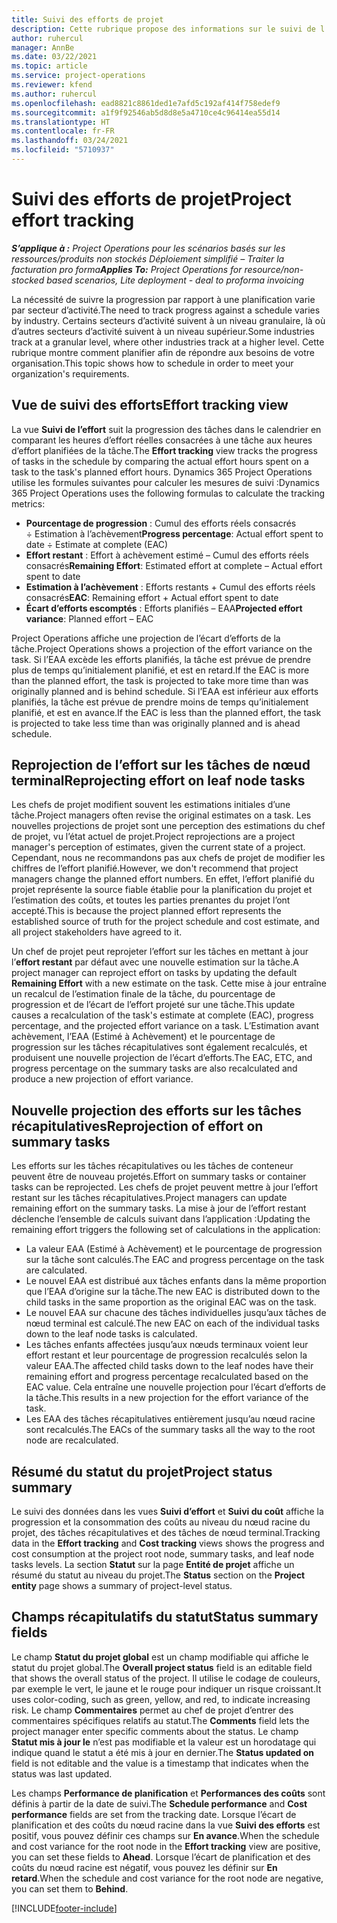 ```yaml
---
title: Suivi des efforts de projet
description: Cette rubrique propose des informations sur le suivi de l’effort d’un projet et de la progression du travail.
author: ruhercul
manager: AnnBe
ms.date: 03/22/2021
ms.topic: article
ms.service: project-operations
ms.reviewer: kfend
ms.author: ruhercul
ms.openlocfilehash: ead8821c8861ded1e7afd5c192af414f758edef9
ms.sourcegitcommit: a1f9f92546ab5d8d8e5a4710ce4c96414ea55d14
ms.translationtype: HT
ms.contentlocale: fr-FR
ms.lasthandoff: 03/24/2021
ms.locfileid: "5710937"
---
```

# <a name="project-effort-tracking"></a><span data-ttu-id="4f394-103">Suivi des efforts de projet</span><span class="sxs-lookup"><span data-stu-id="4f394-103">Project effort tracking</span></span>

<span data-ttu-id="4f394-104">_**S’applique à :** Project Operations pour les scénarios basés sur les ressources/produits non stockés Déploiement simplifié – Traiter la facturation pro forma_</span><span class="sxs-lookup"><span data-stu-id="4f394-104">_**Applies To:** Project Operations for resource/non-stocked based scenarios, Lite deployment - deal to proforma invoicing_</span></span>

<span data-ttu-id="4f394-105">La nécessité de suivre la progression par rapport à une planification varie par secteur d’activité.</span><span class="sxs-lookup"><span data-stu-id="4f394-105">The need to track progress against a schedule varies by industry.</span></span> <span data-ttu-id="4f394-106">Certains secteurs d’activité suivent à un niveau granulaire, là où d’autres secteurs d’activité suivent à un niveau supérieur.</span><span class="sxs-lookup"><span data-stu-id="4f394-106">Some industries track at a granular level, where other industries track at a higher level.</span></span> <span data-ttu-id="4f394-107">Cette rubrique montre comment planifier afin de répondre aux besoins de votre organisation.</span><span class="sxs-lookup"><span data-stu-id="4f394-107">This topic shows how to schedule in order to meet your organization's requirements.</span></span>

## <a name="effort-tracking-view"></a><span data-ttu-id="4f394-108">Vue de suivi des efforts</span><span class="sxs-lookup"><span data-stu-id="4f394-108">Effort tracking view</span></span>

<span data-ttu-id="4f394-109">La vue **Suivi de l’effort** suit la progression des tâches dans le calendrier en comparant les heures d’effort réelles consacrées à une tâche aux heures d’effort planifiées de la tâche.</span><span class="sxs-lookup"><span data-stu-id="4f394-109">The **Effort tracking** view tracks the progress of tasks in the schedule by comparing the actual effort hours spent on a task to the task's planned effort hours.</span></span> <span data-ttu-id="4f394-110">Dynamics 365 Project Operations utilise les formules suivantes pour calculer les mesures de suivi :</span><span class="sxs-lookup"><span data-stu-id="4f394-110">Dynamics 365 Project Operations uses the following formulas to calculate the tracking metrics:</span></span>

- <span data-ttu-id="4f394-111">**Pourcentage de progression** : Cumul des efforts réels consacrés ÷ Estimation à l’achèvement</span><span class="sxs-lookup"><span data-stu-id="4f394-111">**Progress percentage**: Actual effort spent to date ÷ Estimate at complete (EAC)</span></span> 
- <span data-ttu-id="4f394-112">**Effort restant** : Effort à achèvement estimé – Cumul des efforts réels consacrés</span><span class="sxs-lookup"><span data-stu-id="4f394-112">**Remaining Effort**: Estimated effort at complete – Actual effort spent to date</span></span> 
- <span data-ttu-id="4f394-113">**Estimation à l’achèvement** : Efforts restants + Cumul des efforts réels consacrés</span><span class="sxs-lookup"><span data-stu-id="4f394-113">**EAC**: Remaining effort + Actual effort spent to date</span></span> 
- <span data-ttu-id="4f394-114">**Écart d’efforts escomptés** : Efforts planifiés – EAA</span><span class="sxs-lookup"><span data-stu-id="4f394-114">**Projected effort variance**: Planned effort – EAC</span></span>

<span data-ttu-id="4f394-115">Project Operations affiche une projection de l’écart d’efforts de la tâche.</span><span class="sxs-lookup"><span data-stu-id="4f394-115">Project Operations shows a projection of the effort variance on the task.</span></span> <span data-ttu-id="4f394-116">Si l’EAA excède les efforts planifiés, la tâche est prévue de prendre plus de temps qu’initialement planifié, et est en retard.</span><span class="sxs-lookup"><span data-stu-id="4f394-116">If the EAC is more than the planned effort, the task is projected to take more time than was originally planned and is behind schedule.</span></span> <span data-ttu-id="4f394-117">Si l’EAA est inférieur aux efforts planifiés, la tâche est prévue de prendre moins de temps qu’initialement planifié, et est en avance.</span><span class="sxs-lookup"><span data-stu-id="4f394-117">If the EAC is less than the planned effort, the task is projected to take less time than was originally planned and is ahead schedule.</span></span>

## <a name="reprojecting-effort-on-leaf-node-tasks"></a><span data-ttu-id="4f394-118">Reprojection de l’effort sur les tâches de nœud terminal</span><span class="sxs-lookup"><span data-stu-id="4f394-118">Reprojecting effort on leaf node tasks</span></span>

<span data-ttu-id="4f394-119">Les chefs de projet modifient souvent les estimations initiales d’une tâche.</span><span class="sxs-lookup"><span data-stu-id="4f394-119">Project managers often revise the original estimates on a task.</span></span> <span data-ttu-id="4f394-120">Les nouvelles projections de projet sont une perception des estimations du chef de projet, vu l’état actuel de projet.</span><span class="sxs-lookup"><span data-stu-id="4f394-120">Project reprojections are a project manager's perception of estimates, given the current state of a project.</span></span> <span data-ttu-id="4f394-121">Cependant, nous ne recommandons pas aux chefs de projet de modifier les chiffres de l’effort planifié.</span><span class="sxs-lookup"><span data-stu-id="4f394-121">However, we don't recommend that project managers change the planned effort numbers.</span></span> <span data-ttu-id="4f394-122">En effet, l’effort planifié du projet représente la source fiable établie pour la planification du projet et l’estimation des coûts, et toutes les parties prenantes du projet l’ont accepté.</span><span class="sxs-lookup"><span data-stu-id="4f394-122">This is because the project planned effort represents the established source of truth for the project schedule and cost estimate, and all project stakeholders have agreed to it.</span></span>

<span data-ttu-id="4f394-123">Un chef de projet peut reprojeter l’effort sur les tâches en mettant à jour l’**effort restant** par défaut avec une nouvelle estimation sur la tâche.</span><span class="sxs-lookup"><span data-stu-id="4f394-123">A project manager can reproject effort on tasks by updating the default **Remaining Effort** with a new estimate on the task.</span></span> <span data-ttu-id="4f394-124">Cette mise à jour entraîne un recalcul de l’estimation finale de la tâche, du pourcentage de progression et de l’écart de l’effort projeté sur une tâche.</span><span class="sxs-lookup"><span data-stu-id="4f394-124">This update causes a recalculation of the task's estimate at complete (EAC), progress percentage, and the projected effort variance on a task.</span></span> <span data-ttu-id="4f394-125">L’Estimation avant achèvement, l’EAA (Estimé à Achèvement) et le pourcentage de progression sur les tâches récapitulatives sont également recalculés, et produisent une nouvelle projection de l’écart d’efforts.</span><span class="sxs-lookup"><span data-stu-id="4f394-125">The EAC, ETC, and progress percentage on the summary tasks are also recalculated and produce a new projection of effort variance.</span></span>

## <a name="reprojection-of-effort-on-summary-tasks"></a><span data-ttu-id="4f394-126">Nouvelle projection des efforts sur les tâches récapitulatives</span><span class="sxs-lookup"><span data-stu-id="4f394-126">Reprojection of effort on summary tasks</span></span>

<span data-ttu-id="4f394-127">Les efforts sur les tâches récapitulatives ou les tâches de conteneur peuvent être de nouveau projetés.</span><span class="sxs-lookup"><span data-stu-id="4f394-127">Effort on summary tasks or container tasks can be reprojected.</span></span> <span data-ttu-id="4f394-128">Les chefs de projet peuvent mettre à jour l’effort restant sur les tâches récapitulatives.</span><span class="sxs-lookup"><span data-stu-id="4f394-128">Project managers can update remaining effort on the summary tasks.</span></span> <span data-ttu-id="4f394-129">La mise à jour de l’effort restant déclenche l’ensemble de calculs suivant dans l’application :</span><span class="sxs-lookup"><span data-stu-id="4f394-129">Updating the remaining effort triggers the following set of calculations in the application:</span></span>

- <span data-ttu-id="4f394-130">La valeur EAA (Estimé à Achèvement) et le pourcentage de progression sur la tâche sont calculés.</span><span class="sxs-lookup"><span data-stu-id="4f394-130">The EAC and progress percentage on the task are calculated.</span></span>
- <span data-ttu-id="4f394-131">Le nouvel EAA est distribué aux tâches enfants dans la même proportion que l’EAA d’origine sur la tâche.</span><span class="sxs-lookup"><span data-stu-id="4f394-131">The new EAC is distributed down to the child tasks in the same proportion as the original EAC was on the task.</span></span>
- <span data-ttu-id="4f394-132">Le nouvel EAA sur chacune des tâches individuelles jusqu’aux tâches de nœud terminal est calculé.</span><span class="sxs-lookup"><span data-stu-id="4f394-132">The new EAC on each of the individual tasks down to the leaf node tasks is calculated.</span></span> 
- <span data-ttu-id="4f394-133">Les tâches enfants affectées jusqu’aux nœuds terminaux voient leur effort restant et leur pourcentage de progression recalculés selon la valeur EAA.</span><span class="sxs-lookup"><span data-stu-id="4f394-133">The affected child tasks down to the leaf nodes have their remaining effort and progress percentage recalculated based on the EAC value.</span></span> <span data-ttu-id="4f394-134">Cela entraîne une nouvelle projection pour l’écart d’efforts de la tâche.</span><span class="sxs-lookup"><span data-stu-id="4f394-134">This results in a new projection for the effort variance of the task.</span></span> 
- <span data-ttu-id="4f394-135">Les EAA des tâches récapitulatives entièrement jusqu’au nœud racine sont recalculés.</span><span class="sxs-lookup"><span data-stu-id="4f394-135">The EACs of the summary tasks all the way to the root node are recalculated.</span></span>


## <a name="project-status-summary"></a><span data-ttu-id="4f394-136">Résumé du statut du projet</span><span class="sxs-lookup"><span data-stu-id="4f394-136">Project status summary</span></span>

<span data-ttu-id="4f394-137">Le suivi des données dans les vues **Suivi d’effort** et **Suivi du coût** affiche la progression et la consommation des coûts au niveau du nœud racine du projet, des tâches récapitulatives et des tâches de nœud terminal.</span><span class="sxs-lookup"><span data-stu-id="4f394-137">Tracking data in the **Effort tracking** and **Cost tracking** views shows the progress and cost consumption at the project root node, summary tasks, and leaf node tasks levels.</span></span> <span data-ttu-id="4f394-138">La section **Statut** sur la page **Entité de projet** affiche un résumé du statut au niveau du projet.</span><span class="sxs-lookup"><span data-stu-id="4f394-138">The **Status** section on the **Project entity** page shows a summary of project-level status.</span></span>

## <a name="status-summary-fields"></a><span data-ttu-id="4f394-139">Champs récapitulatifs du statut</span><span class="sxs-lookup"><span data-stu-id="4f394-139">Status summary fields</span></span>

<span data-ttu-id="4f394-140">Le champ **Statut du projet global** est un champ modifiable qui affiche le statut du projet global.</span><span class="sxs-lookup"><span data-stu-id="4f394-140">The **Overall project status** field is an editable field that shows the overall status of the project.</span></span> <span data-ttu-id="4f394-141">Il utilise le codage de couleurs, par exemple le vert, le jaune et le rouge pour indiquer un risque croissant.</span><span class="sxs-lookup"><span data-stu-id="4f394-141">It uses color-coding, such as green, yellow, and red, to indicate increasing risk.</span></span> <span data-ttu-id="4f394-142">Le champ **Commentaires** permet au chef de projet d’entrer des commentaires spécifiques relatifs au statut.</span><span class="sxs-lookup"><span data-stu-id="4f394-142">The **Comments** field lets the project manager enter specific comments about the status.</span></span> <span data-ttu-id="4f394-143">Le champ **Statut mis à jour le** n’est pas modifiable et la valeur est un horodatage qui indique quand le statut a été mis à jour en dernier.</span><span class="sxs-lookup"><span data-stu-id="4f394-143">The **Status updated on** field is not editable and the value is a timestamp that indicates when the status was last updated.</span></span>

<span data-ttu-id="4f394-144">Les champs **Performance de planification** et **Performances des coûts** sont définis à partir de la date de suivi.</span><span class="sxs-lookup"><span data-stu-id="4f394-144">The **Schedule performance** and **Cost performance** fields are set from the tracking date.</span></span> <span data-ttu-id="4f394-145">Lorsque l’écart de planification et des coûts du nœud racine dans la vue **Suivi des efforts** est positif, vous pouvez définir ces champs sur **En avance**.</span><span class="sxs-lookup"><span data-stu-id="4f394-145">When the schedule and cost variance for the root node in the **Effort tracking** view are positive, you can set these fields to **Ahead**.</span></span> <span data-ttu-id="4f394-146">Lorsque l’écart de planification et des coûts du nœud racine est négatif, vous pouvez les définir sur **En retard**.</span><span class="sxs-lookup"><span data-stu-id="4f394-146">When the schedule and cost variance for the root node are negative, you can set them to **Behind**.</span></span>


[!INCLUDE[footer-include](../includes/footer-banner.md)]

